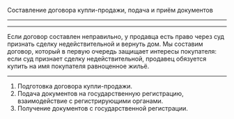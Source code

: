 Составление договора купли-продажи, подача и&nbsp;приём документов

----



----

Если договор составлен неправильно, у&nbsp;продавца есть право через суд признать сделку недействительной и&nbsp;вернуть дом. Мы&nbsp;составим договор, который в&nbsp;первую очередь защищает интересы покупателя: если суд признает сделку недействительной, продавец обязуется купить на&nbsp;имя покупателя равноценное жильё.

----

1. Подготовка договора купли-продажи.
2. Подача документов на&nbsp;государственную регистрацию, взаимодействие с&nbsp;регистрирующими органами.
3. Получение документов с&nbsp;государственной регистрации.